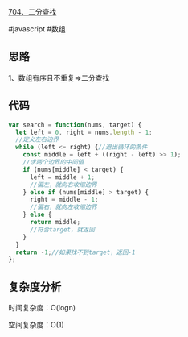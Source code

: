 [704、二分查找](https://leetcode.cn/problems/binary-search/)

#javascript #数组
## 思路
1、数组有序且不重复=>二分查找

## 代码
```javascript
var search = function(nums, target) {
  let left = 0, right = nums.length - 1;
  //定义左右边界
  while (left <= right) {//退出循环的条件
    const middle = left + ((right - left) >> 1);
    //求两个边界的中间值
    if (nums[middle] < target) {
      left = middle + 1;
      //偏左，就向右收缩边界
    } else if (nums[middle] > target) {
      right = middle - 1;
      //偏右，就向左收缩边界
    } else {
      return middle;
      //符合target，就返回
    }
  }
  return -1;//如果找不到target，返回-1
};
```
## 复杂度分析
时间复杂度：O(logn)

空间复杂度：O(1)
